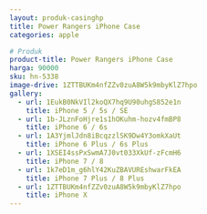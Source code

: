 ```yaml
---
layout: produk-casinghp
title: Power Rangers iPhone Case
categories: apple

# Produk
product-title: Power Rangers iPhone Case
harga: 90000
sku: hn-5338
image-drive: 1ZTTBUKm4nfZZv0zuA8W5k9mbyKlZ7hpo
gallery:
  - url: 1EukB0NkVIl2koQX7hq9U90uhgS852e1n
    title: iPhone 5 / 5s / SE
  - url: 1b-JLznFoHjre1s1hOKuhm-hozv4fmBP8
    title: iPhone 6 / 6s
  - url: 1A3YjmlJdn8iBcqzzlSK9Dw4Y3omkXaUt
    title: iPhone 6 Plus / 6s Plus
  - url: 1XSEI4ssPxSwmA7J0vt033XkUf-zFcmH6
    title: iPhone 7 / 8
  - url: 1k7eD1m_g6hlY42KuZBAVUREshwarFkEA
    title: iPhone 7 Plus / 8 Plus
  - url: 1ZTTBUKm4nfZZv0zuA8W5k9mbyKlZ7hpo
    title: iPhone X
---
```

